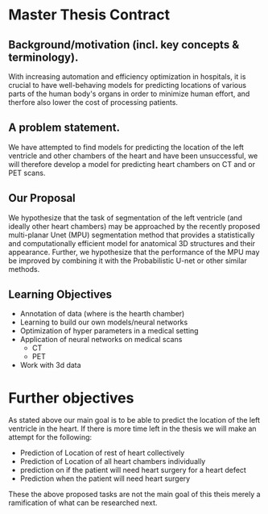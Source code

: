 # Master Thesis Contract

## Background/motivation (incl. key concepts & terminology).
With increasing automation and efficiency optimization in hospitals, it is crucial to have well-behaving models for predicting locations of various parts of the human body's organs in order to minimize human effort, and therfore also lower the cost of processing patients.

## A problem statement.
We have attempted to find models for predicting the location of the left ventricle and other chambers of the heart and have been unsuccessful, we will therefore develop a model for predicting heart chambers on CT and or PET scans.


## Our Proposal
We hypothesize that the task of segmentation of the left ventricle (and ideally other heart chambers) may be approached by the recently proposed multi-planar Unet (MPU) segmentation method that provides a statistically and computationally efficient model for anatomical 3D structures and their appearance. Further, we hypothesize that the performance of the MPU may be improved by combining it with the Probabilistic U-net or other similar methods.




## Learning Objectives
- Annotation of data (where is the hearth chamber)
- Learning to build our own models/neural networks
- Optimization of hyper parameters in a medical setting
- Application of neural networks on medical scans
  - CT
  - PET
- Work with 3d data



# Further objectives
As stated above our main goal is to be able to predict the location of the left ventricle in the heart. If there is more time left in the thesis we will make an attempt for the following:
- Prediction of Location of rest of heart collectively
- Prediction of Location of all heart chambers individually
- prediction on if the patient will need heart surgery for a heart defect
- Prediction when the patient will need heart surgery

These the above proposed tasks are not the main goal of this theis merely a ramification of what can be researched next.

